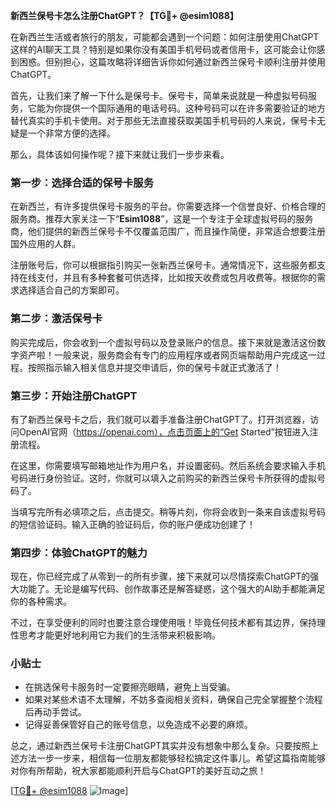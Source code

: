 **新西兰保号卡怎么注册ChatGPT？【TG💪+ @esim1088】**

在新西兰生活或者旅行的朋友，可能都会遇到一个问题：如何注册使用ChatGPT这样的AI聊天工具？特别是如果你没有美国手机号码或者信用卡，这可能会让你感到困惑。但别担心，这篇攻略将详细告诉你如何通过新西兰保号卡顺利注册并使用ChatGPT。

首先，让我们来了解一下什么是保号卡。保号卡，简单来说就是一种虚拟号码服务，它能为你提供一个国际通用的电话号码。这种号码可以在许多需要验证的地方替代真实的手机卡使用。对于那些无法直接获取美国手机号码的人来说，保号卡无疑是一个非常方便的选择。

那么，具体该如何操作呢？接下来就让我们一步步来看。

### 第一步：选择合适的保号卡服务

在新西兰，有许多提供保号卡服务的平台。你需要选择一个信誉良好、价格合理的服务商。推荐大家关注一下“**Esim1088**”，这是一个专注于全球虚拟号码的服务商，他们提供的新西兰保号卡不仅覆盖范围广，而且操作简便，非常适合想要注册国外应用的人群。

注册账号后，你可以根据指引购买一张新西兰保号卡。通常情况下，这些服务都支持在线支付，并且有多种套餐可供选择，比如按天收费或包月收费等。根据你的需求选择适合自己的方案即可。

### 第二步：激活保号卡

购买完成后，你会收到一个虚拟号码以及登录账户的信息。接下来就是激活这份数字资产啦！一般来说，服务商会有专门的应用程序或者网页端帮助用户完成这一过程。按照指示输入相关信息并提交申请后，你的保号卡就正式激活了！

### 第三步：开始注册ChatGPT

有了新西兰保号卡之后，我们就可以着手准备注册ChatGPT了。打开浏览器，访问OpenAI官网（https://openai.com），点击页面上的“Get Started”按钮进入注册流程。

在这里，你需要填写邮箱地址作为用户名，并设置密码。然后系统会要求输入手机号码进行身份验证。这时，你就可以填入之前购买的新西兰保号卡所获得的虚拟号码了。

当填写完所有必填项之后，点击提交。稍等片刻，你将会收到一条来自该虚拟号码的短信验证码。输入正确的验证码后，你的账户便成功创建了！

### 第四步：体验ChatGPT的魅力

现在，你已经完成了从零到一的所有步骤，接下来就可以尽情探索ChatGPT的强大功能了。无论是编写代码、创作故事还是解答疑惑，这个强大的AI助手都能满足你的各种需求。

不过，在享受便利的同时也要注意合理使用哦！毕竟任何技术都有其边界，保持理性思考才能更好地利用它为我们的生活带来积极影响。

### 小贴士

- 在挑选保号卡服务时一定要擦亮眼睛，避免上当受骗。
- 如果对某些术语不太理解，不妨多查阅相关资料，确保自己完全掌握整个流程后再动手尝试。
- 记得妥善保管好自己的账号信息，以免造成不必要的麻烦。

总之，通过新西兰保号卡注册ChatGPT其实并没有想象中那么复杂。只要按照上述方法一步一步来，相信每一位朋友都能够轻松搞定这件事儿。希望这篇指南能够对你有所帮助，祝大家都能顺利开启与ChatGPT的美好互动之旅！

[[TG💪+ @esim1088](https://t.me/s/esim1088) ![Image](https://i.postimg.cc/4NQfJmqS/Snipaste-2025-05-13-00-14-12.png)]